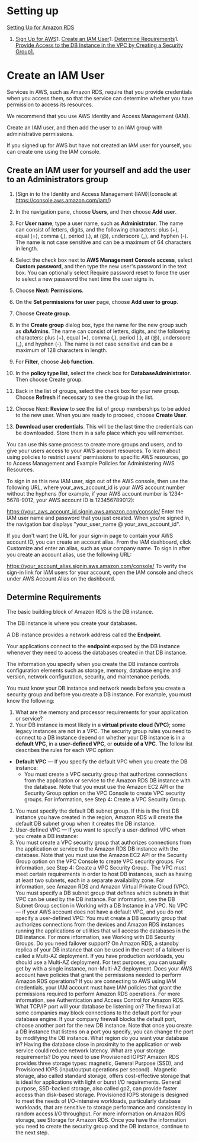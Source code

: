# Setting up

[Setting Up for Amazon RDS](http://docs.aws.amazon.com/AmazonRDS/latest/UserGuide/CHAP_SettingUp.html)
1. [Sign Up for AWS](http://docs.aws.amazon.com/AmazonRDS/latest/UserGuide/CHAP_SettingUp.html#CHAP_SettingUp.SignUp)1. [Create an IAM User](http://docs.aws.amazon.com/AmazonRDS/latest/UserGuide/CHAP_SettingUp.html#CHAP_SettingUp.IAM)1. [Determine Requirements](http://docs.aws.amazon.com/AmazonRDS/latest/UserGuide/CHAP_SettingUp.html#CHAP_SettingUp.Requirements)1. [Provide Access to the DB Instance in the VPC by Creating a Security Group1.](http://docs.aws.amazon.com/AmazonRDS/latest/UserGuide/CHAP_SettingUp.html#CHAP_SettingUp.SecurityGroup)

# Create an IAM User

Services in AWS, such as Amazon RDS, require that you provide credentials when you access them, so that the service can determine whether you have permission to access its resources. 

We recommend that you use AWS Identity and Access Management (IAM). 

Create an IAM user, and then add the user to an IAM group with administrative permissions. 

If you signed up for AWS but have not created an IAM user for yourself, you can create one using the IAM console.

## Create an IAM user for yourself and add the user to an Administrators group
   
 1. [Sign in to the Identity and Access Management (IAM)](console at https://console.aws.amazon.com/iam/)
   
 1. In the navigation pane, choose **Users**, and then choose **Add user**.
   
 1. For **User name**, type a user name, such as **Administrator**. The name can consist of letters, digits, and the following characters: plus (+), equal (=), comma (,), period (.), at (@), underscore (_), and hyphen (-). The name is not case sensitive and can be a maximum of 64 characters in length.
   
 1. Select the check box next to **AWS Management Console access**, select **Custom password**, and then type the new user's password in the text box. You can optionally select Require password reset to force the user to select a new password the next time the user signs in.
   
 1. Choose **Next: Permissions**.
   
 1. On the **Set permissions for user** page, choose **Add user to group**.
   
 1. Choose **Create group**.
   
 1. In the **Create group** dialog box, type the name for the new group such as **dbAdmins**. The name can consist of letters, digits, and the following characters: plus (+), equal (=), comma (,), period (.), at (@), underscore (_), and hyphen (-). The name is not case sensitive and can be a maximum of 128 characters in length.
   
 1. For **Filter**, choose **Job function**.
   
 1. In the **policy type list**, select the check box for **DatabaseAdministrator**. Then choose Create group.
   
 1. Back in the list of groups, select the check box for your new group. Choose **Refresh** if necessary to see the group in the list.
 
 1. Choose Next: **Review** to see the list of group memberships to be added to the new user. When you are ready to proceed, choose **Create User**.
 
 1. **Download user credentials**. This will be the last time the credentials can be downloaded. Store them in a safe place which you will remember.
 
 You can use this same process to create more groups and users, and to give your users access to your AWS account resources. To learn about using policies to restrict users' permissions to specific AWS resources, go to Access Management and Example Policies for Administering AWS Resources.
 
 To sign in as this new IAM user, sign out of the AWS console, then use the following URL, where your_aws_account_id is your AWS account number without the hyphens (for example, if your AWS account number is 1234-5678-9012, your AWS account ID is 123456789012):
 
 https://your_aws_account_id.signin.aws.amazon.com/console/
 Enter the IAM user name and password that you just created. When you're signed in, the navigation bar displays "your_user_name @ your_aws_account_id".
 
 If you don't want the URL for your sign-in page to contain your AWS account ID, you can create an account alias. From the IAM dashboard, click Customize and enter an alias, such as your company name. To sign in after you create an account alias, use the following URL:
 
 https://your_account_alias.signin.aws.amazon.com/console/
 To verify the sign-in link for IAM users for your account, open the IAM console and check under AWS Account Alias on the dashboard.
 
 ## Determine Requirements
 
 The basic building block of Amazon RDS is the DB instance. 
 
 The DB instance is where you create your databases. 
 
 A DB instance provides a network address called the **Endpoint**. 
 
 Your applications connect to the **endpoint** exposed by the DB instance whenever they need to access the databases created in that DB instance. 
 
 The information you specify when you create the DB instance controls configuration elements such as storage, memory, database engine and version, network configuration, security, and maintenance periods.
 
 You must know your DB instance and network needs before you create a security group and before you create a DB instance. For example, you must know the following:
 
1. What are the memory and processor requirements for your application or service?
1. Your DB instance is most likely in a **virtual private cloud (VPC)**; some legacy instances are not in a VPC. The security group rules you need to connect to a DB instance depend on whether your DB instance is in a **default VPC**, in a **user-defined VPC**, or **outside of a VPC**. The follow list describes the rules for each VPC option:
  - **Default VPC** — If you specify the default VPC when you create the DB instance:
    - You must create a VPC security group that authorizes connections from the application or service to the Amazon RDS DB instance with the database. Note that you must use the Amazon EC2 API or the Security Group option on the VPC Console to create VPC security groups. For information, see Step 4: Create a VPC Security Group.
1. You must specify the default DB subnet group. If this is the first DB instance you have created in the region, Amazon RDS will create the default DB subnet group when it creates the DB instance.
1. User-defined VPC — If you want to specify a user-defined VPC when you create a DB instance:
1. You must create a VPC security group that authorizes connections from the application or service to the Amazon RDS DB instance with the database. Note that you must use the Amazon EC2 API or the Security Group option on the VPC Console to create VPC security groups. For information, see Step 4: Create a VPC Security Group..
 The VPC must meet certain requirements in order to host DB instances, such as having at least two subnets, each in a separate availability zone. For information, see Amazon RDS and Amazon Virtual Private Cloud (VPC).
 You must specify a DB subnet group that defines which subnets in that VPC can be used by the DB instance. For information, see the DB Subnet Group section in Working with a DB Instance in a VPC.
 No VPC — if your AWS account does not have a default VPC, and you do not specify a user-defined VPC:
 You must create a DB security group that authorizes connections from the devices and Amazon RDS instances running the applications or utilities that will access the databases in the DB instance. For more information, see Working with DB Security Groups.
 Do you need failover support? On Amazon RDS, a standby replica of your DB instance that can be used in the event of a failover is called a Multi-AZ deployment. If you have production workloads, you should use a Multi-AZ deployment. For test purposes, you can usually get by with a single instance, non-Multi-AZ deployment.
 Does your AWS account have policies that grant the permissions needed to perform Amazon RDS operations? If you are connecting to AWS using IAM credentials, your IAM account must have IAM policies that grant the permissions required to perform Amazon RDS operations. For more information, see Authentication and Access Control for Amazon RDS.
 What TCP/IP port will your database be listening on? The firewall at some companies may block connections to the default port for your database engine. If your company firewall blocks the default port, choose another port for the new DB instance. Note that once you create a DB instance that listens on a port you specify, you can change the port by modifying the DB instance.
 What region do you want your database in? Having the database close in proximity to the application or web service could reduce network latency.
 What are your storage requirements? Do you need to use Provisioned IOPS? Amazon RDS provides three storage types: magnetic, General Purpose (SSD), and Provisioned IOPS (input/output operations per second) . Magnetic storage, also called standard storage, offers cost-effective storage that is ideal for applications with light or burst I/O requirements. General purpose, SSD-backed storage, also called gp2, can provide faster access than disk-based storage. Provisioned IOPS storage is designed to meet the needs of I/O-intensive workloads, particularly database workloads, that are sensitive to storage performance and consistency in random access I/O throughput. For more information on Amazon RDS storage, see Storage for Amazon RDS.
 Once you have the information you need to create the security group and the DB instance, continue to the next step.